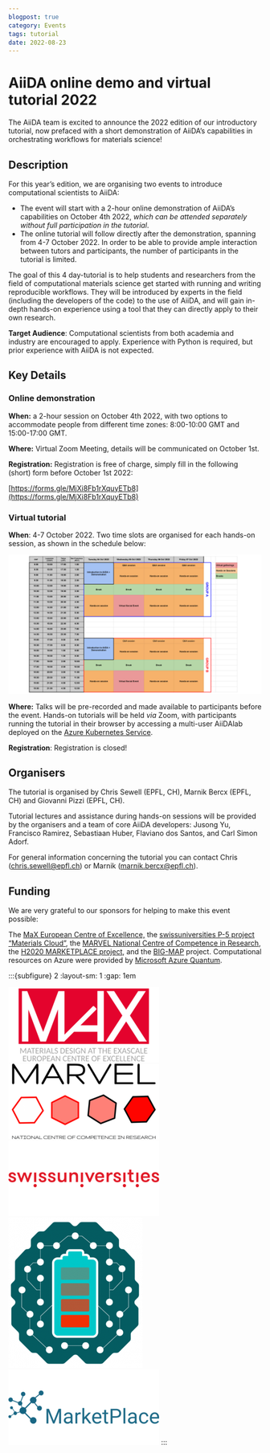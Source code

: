 ```yaml
---
blogpost: true
category: Events
tags: tutorial
date: 2022-08-23
---
```


# AiiDA online demo and virtual tutorial 2022

The AiiDA team is excited to announce the 2022 edition of our introductory tutorial, now prefaced with a short demonstration of AiiDA’s capabilities in orchestrating workflows for materials science!

## Description

For this year’s edition, we are organising two events to introduce computational scientists to AiiDA:

- The event will start with a 2-hour online demonstration of AiiDA’s capabilities on October 4th 2022, _which can be attended separately without full participation in the tutorial_.
- The online tutorial will follow directly after the demonstration, spanning from 4-7 October 2022. In order to be able to provide ample interaction between tutors and participants, the number of participants in the tutorial is limited.

The goal of this 4 day-tutorial is to help students and researchers from the field of computational materials science get started with running and writing reproducible workflows. They will be introduced by experts in the field (including the developers of the code) to the use of AiiDA, and will gain in-depth hands-on experience using a tool that they can directly apply to their own research.

**Target Audience**: Computational scientists from both academia and industry are encouraged to apply. Experience with Python is required, but prior experience with AiiDA is not expected.

## Key Details

### Online demonstration

**When:** a 2-hour session on October 4th 2022, with two options to accommodate people from different time zones: 8:00-10:00 GMT and 15:00-17:00 GMT.

**Where:** Virtual Zoom Meeting, details will be communicated on October 1st.

**Registration:** Registration is free of charge, simply fill in the following (short) form before October 1st 2022:

[https://forms.gle/MjXi8Fb1rXquyETb8](https://forms.gle/MjXi8Fb1rXquyETb8)

### Virtual tutorial

**When**: 4-7 October 2022. Two time slots are organised for each hands-on session, as shown in the schedule below:

![schedule](../pics/legacy/AiiDA-Tutorial2022-Schedule-1.png)

**Where:** Talks will be pre-recorded and made available to participants before the event. Hands-on tutorials will be held _via_ Zoom, with participants running the tutorial in their browser by accessing a multi-user AiiDAlab deployed on the [Azure Kubernetes Service](https://azure.microsoft.com/en-us/products/kubernetes-service/).

**Registration**: Registration is closed!

## Organisers

The tutorial is organised by Chris Sewell (EPFL, CH), Marnik Bercx (EPFL, CH) and Giovanni Pizzi (EPFL, CH).

Tutorial lectures and assistance during hands-on sessions will be provided by the organisers and a team of core AiiDA developers: Jusong Yu, Francisco Ramirez, Sebastiaan Huber, Flaviano dos Santos, and Carl Simon Adorf.

For general information concerning the tutorial you can contact Chris (chris.sewell@epfl.ch) or Marnik (marnik.bercx@epfl.ch).

## Funding

We are very grateful to our sponsors for helping to make this event possible:

The [MaX European Centre of Excellence,](http://www.max-centre.eu/) the [swissuniversities P-5 project “Materials Cloud”](https://www.materialscloud.org/swissuniversities), the [MARVEL National Centre of Competence in Research](http://nccr-marvel.ch/), the [H2020 MARKETPLACE project](https://www.the-marketplace-project.eu/), and the [BIG-MAP](https://www.big-map.eu/) project.
Computational resources on Azure were provided by [Microsoft Azure Quantum](https://azure.microsoft.com/en-us/products/quantum/).

:::{subfigure} 2
:layout-sm: 1
:gap: 1em

![max logo](../../pics/sponsors/max-logo-300x150.png)
![marvel logo](../../pics/sponsors/marvel-logo-300x150.png)
![swissuniversities logo](../../pics/sponsors/swissuniversities-logo-300x150.png)
![bigmap logo](../../pics/sponsors/bigmap-267x300.png)
![marketplace logo](../../pics/sponsors/marketplace-logo-300x150.png)
:::
